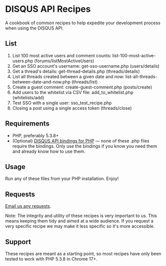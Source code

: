 # DISQUS API Recipes

A cookbook of common recipes to help expedite your development process when using the DISQUS API.

## List

1. List 100 most active users and comment counts: list-100-most-active-users.php (forums/listMostActiveUsers)
2. Get an SSO account's username: get-sso-username.php (users/details)
3. Get a thread's details: get-thread-details.php (threads/details)
4. List all threads created between a given date and now: list-all-threads-between-date-and-now.php (threads/list)
5. Create a guest comment: create-guest-comment.php (posts/create)
6. Add users to the whitelist via CSV file: add_to_whitelist.php (whitelists/add)
7. Test SSO with a single user: sso_test_recipe.php
8. Closing a post using a single access token (threads/close)

## Requirements

* PHP, preferably 5.3.8+
* (Optional) [DISQUS API bindings for PHP](https://github.com/disqus/disqus-php) — none of these .php files require the bindings. Only use the bindings if you know you need them and already know how to use them.

## Usage

Run any of these files from your PHP installation. Enjoy!

## Requests

[Email us any requests](http://disqus.com/support).

Note: The integrity and utility of these recipes is very important to us. This means keeping them tidy and aimed at a wide audience. If you request a very specific recipe we may make it less specific so it's more accessible.

## Support

These recipes are meant as a starting point, so most recipes have only been tested to work with PHP 5.3.8 in Chrome 17+.